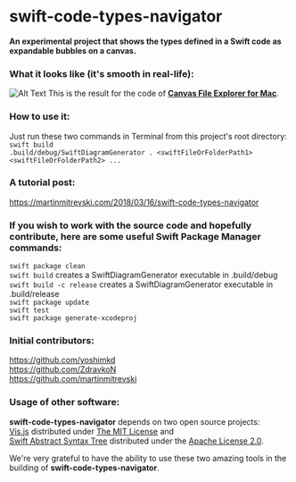 # swift-code-types-navigator
**An experimental project that shows the types defined in a Swift code as expandable bubbles on a canvas.**

### What it looks like (it's smooth in real-life):
![Alt Text](https://github.com/yoshimkd/swift-code-types-navigator/blob/master/swift-code-types-navigator-demo.gif)
This is the result for the code of **[Canvas File Explorer for Mac](https://github.com/yoshimkd/canvas-file-explorer-mac)**.

### How to use it:
Just run these two commands in Terminal from this project's root directory:  
`swift build`  
`.build/debug/SwiftDiagramGenerator . <swiftFileOrFolderPath1> <swiftFileOrFolderPath2> ...`

### A tutorial post:
https://martinmitrevski.com/2018/03/16/swift-code-types-navigator

### If you wish to work with the source code and hopefully contribute, here are some useful Swift Package Manager commands:
`swift package clean`  
`swift build` creates a SwiftDiagramGenerator executable in .build/debug  
`swift build -c release` creates a SwiftDiagramGenerator executable in .build/release  
`swift package update`  
`swift test`  
`swift package generate-xcodeproj`

### Initial contributors:
https://github.com/yoshimkd  
https://github.com/ZdravkoN  
https://github.com/martinmitrevski

### Usage of other software:
**swift-code-types-navigator** depends on two open source projects:  
[Vis.js](http://visjs.org) distributed under [The MIT License](http://opensource.org/licenses/MIT) and  
[Swift Abstract Syntax Tree](https://github.com/yanagiba/swift-ast) distributed under the [Apache License 2.0](https://github.com/yanagiba/swift-ast/blob/master/LICENSE).

We're very grateful to have the ability to use these two amazing tools in the building of **swift-code-types-navigator**.
